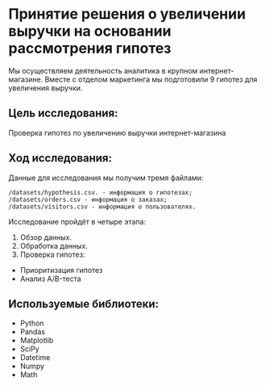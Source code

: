 # Принятие решения о увеличении выручки на основании рассмотрения гипотез
Мы осуществляем деятельность аналитика в крупном интернет-магазине. Вместе с отделом маркетинга мы подготовили 9 гипотез для увеличения выручки. 

## Цель исследования:

Проверка гипотез по увеличению выручки интернет-магазина

## Ход исследования:

Данные для исследования мы получим тремя файлами:

    /datasets/hypothesis.csv. - информация о гипотезах;
    /datasets/orders.csv - информация о заказах;
    /datasets/visitors.csv - информация о пользователях.

Исследование пройдёт в четыре этапа:
1. Обзор данных.
2. Обработка данных.
3. Проверка гипотез:
* Приоритизация гипотез
* Анализ A/B-теста


## Используемые библиотеки:
* Python
* Pandas
* Matplotlib
* SciPy
* Datetime
* Numpy
* Math
